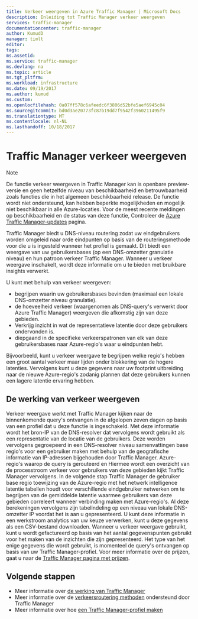 ```yaml
---
title: Verkeer weergeven in Azure Traffic Manager | Microsoft Docs
description: Inleiding tot Traffic Manager verkeer weergeven
services: traffic-manager
documentationcenter: traffic-manager
author: KumudD
manager: timlt
editor: 
tags: 
ms.assetid: 
ms.service: traffic-manager
ms.devlang: na
ms.topic: article
ms.tgt_pltfrm: 
ms.workload: infrastructure
ms.date: 09/19/2017
ms.author: kumud
ms.custom: 
ms.openlocfilehash: 0a07ff578c6afeedc6f3806d52bfe5aef6945c04
ms.sourcegitcommit: bd0d3ae20773fc87b19dd7f9542f3960211495f9
ms.translationtype: MT
ms.contentlocale: nl-NL
ms.lasthandoff: 10/18/2017
---
```

# <a name="traffic-manager-traffic-view"></a>Traffic Manager verkeer weergeven

>[!NOTE]
>De functie verkeer weergeven in Traffic Manager kan is openbare preview-versie en geen hetzelfde niveau van beschikbaarheid en betrouwbaarheid zoals functies die in het algemeen beschikbaarheid release. De functie wordt niet ondersteund, kan hebben beperkte mogelijkheden en mogelijk niet beschikbaar in alle Azure-locaties. Voor de meest recente meldingen op beschikbaarheid en de status van deze functie, Controleer de [Azure Traffic Manager-updates](https://azure.microsoft.com/updates/?product=traffic-manager) pagina.

Traffic Manager biedt u DNS-niveau routering zodat uw eindgebruikers worden omgeleid naar orde eindpunten op basis van de routeringsmethode voor die u is ingesteld wanneer het profiel is gemaakt. Dit biedt een weergave van uw gebruikersbases (op een DNS-omzetter granulatie niveau) en hun patroon verkeer Traffic Manager. Wanneer u verkeer weergave inschakelt, wordt deze informatie om u te bieden met bruikbare insights verwerkt. 

U kunt met behulp van verkeer weergeven:
- begrijpen waarin uw gebruikersbases bevinden (maximaal een lokale DNS-omzetter niveau granulatie).
- de hoeveelheid verkeer (waargenomen als DNS-query's verwerkt door Azure Traffic Manager) weergeven die afkomstig zijn van deze gebieden.
-  Verkrijg inzicht in wat de representatieve latentie door deze gebruikers ondervonden is.
- diepgaand in de specifieke verkeerspatronen van elk van deze gebruikersbases naar Azure-regio's waar u eindpunten hebt. 

Bijvoorbeeld, kunt u verkeer weergave te begrijpen welke regio's hebben een groot aantal verkeer maar lijden onder blokkering van de hogere latenties. Vervolgens kunt u deze gegevens naar uw footprint uitbreiding naar de nieuwe Azure-regio's zodanig plannen dat deze gebruikers kunnen een lagere latentie ervaring hebben.

## <a name="how-traffic-view-works"></a>De werking van verkeer weergeven

Verkeer weergave werkt met Traffic Manager kijken naar de binnenkomende query's ontvangen in de afgelopen zeven dagen op basis van een profiel dat u deze functie is ingeschakeld. Met deze informatie wordt het bron-IP van de DNS-resolver dat vervolgens wordt gebruikt als een representatie van de locatie van de gebruikers. Deze worden vervolgens gegroepeerd in een DNS-resolver niveau samenvattingen base regio's voor een gebruiker maken met behulp van de geografische informatie van IP-adressen bijgehouden door Traffic Manager. Azure-regio's waarop de query is gerouteerd en Hiermee wordt een overzicht van de processtroom verkeer voor gebruikers van deze gebieden kijkt Traffic Manager vervolgens.
In de volgende stap Traffic Manager de gebruiker base regio toewijzing van de Azure-regio met het netwerk intelligence latentie tabellen houdt voor verschillende eindgebruiker netwerken om te begrijpen van de gemiddelde latentie waarmee gebruikers van deze gebieden correleert wanneer verbinding maken met Azure-regio's. Al deze berekeningen vervolgens zijn tabelindeling op een niveau van lokale DNS-omzetter IP voordat het is aan u gepresenteerd. U kunt deze informatie in een werkstroom analytics van uw keuze verwerken, kunt u deze gegevens als een CSV-bestand downloaden.
Wanneer u verkeer weergave gebruikt, kunt u wordt gefactureerd op basis van het aantal gegevenspunten gebruikt voor het maken van de inzichten die zijn gepresenteerd. Het type van het enige gegevens die wordt gebruikt, is momenteel de query's ontvangen op basis van uw Traffic Manager-profiel. Voor meer informatie over de prijzen, gaat u naar de [Traffic Manager pagina met prijzen](https://azure.microsoft.com/pricing/details/traffic-manager/).


## <a name="next-steps"></a>Volgende stappen

- Meer informatie over [de werking van Traffic Manager](traffic-manager-overview.md)
- Meer informatie over de [verkeersroutering methoden](traffic-manager-routing-methods.md) ondersteund door Traffic Manager
- Meer informatie over hoe [een Traffic Manager-profiel maken](traffic-manager-create-profile.md)

